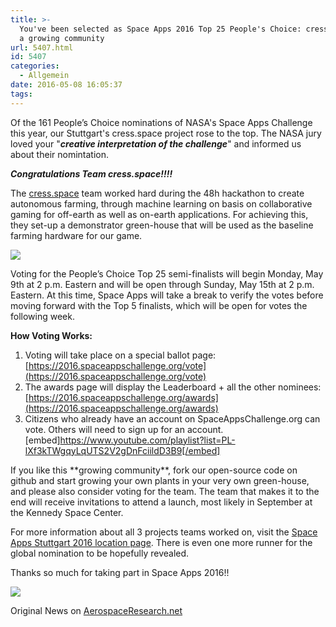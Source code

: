 ```yaml
---
title: >-
  You've been selected as Space Apps 2016 Top 25 People's Choice: cress.space -
  a growing community
url: 5407.html
id: 5407
categories:
  - Allgemein
date: 2016-05-08 16:05:37
tags:
---
```


Of the 161 People’s Choice nominations of NASA's Space Apps Challenge this year, our Stuttgart's cress.space project rose to the top. The NASA jury loved your "**_creative interpretation of the challenge_**" and informed us about their nomintation.

_**Congratulations Team cress.space!!!!**_

The [cress.space](https://2016.spaceappschallenge.org/challenges/mars/simspace/projects/cress.space) team worked hard during the 48h hackathon to create autonomous farming, through machine learning on basis on collaborative gaming for off-earth as well as on-earth applications.
For achieving this, they set-up a demonstrator green-house that will be used as the baseline farming hardware for our game.

![](https://farm2.staticflickr.com/1716/26630872341_9f02249dcb_z_d.jpg)

Voting for the People’s Choice Top 25 semi-finalists will begin Monday, May 9th at 2 p.m. Eastern and will be open through Sunday, May 15th at 2 p.m. Eastern. At this time, Space Apps will take a break to verify the votes before moving forward with the Top 5 finalists, which will be open for votes the following week.

**How Voting Works:**

1.  Voting will take place on a special ballot page: [https://2016.spaceappschallenge.org/vote](https://2016.spaceappschallenge.org/vote)
2.  The awards page will display the Leaderboard + all the other nominees: [https://2016.spaceappschallenge.org/awards](https://2016.spaceappschallenge.org/awards)
3.  Citizens who already have an account on SpaceAppsChallenge.org can vote. Others will need to sign up for an account.
[embed]https://www.youtube.com/playlist?list=PL-lXf3kTWgqyLqUTS2V2gDnFciildD3B9[/embed]

<!--more-->If you like this **growing community**, fork our open-source code on github and start growing your own plants in your very own green-house, and please also consider voting for the team. The team that makes it to the end will receive invitations to attend a launch, most likely in September at the Kennedy Space Center.

For more information about all 3 projects teams worked on, visit the [Space Apps Stuttgart 2016 location page](https://2016.spaceappschallenge.org/locations/stuttgart-germany). There is even one more runner for the global nomination to be hopefully revealed.

Thanks so much for taking part in Space Apps 2016!!

[![](https://farm2.staticflickr.com/1600/26587096992_25987b7d57_z_d.jpg)](https://www.flickr.com/photos/63534146@N02/sets/72157667667241415)

Original News on [AerospaceResearch.net](http://aerospaceresearch.net/index.php/2016/05/08/spaceapps2016top_cressspace/)